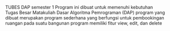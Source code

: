 TUBES DAP semester 1
Program ini dibuat untuk memenuhi kebutuhan Tugas Besar Matakuliah Dasar Algoritma Pemrograman (DAP)
program yang dibuat merupakan program sederhana yang berfungsi untuk pembookingan ruangan pada suatu bangunan
program memiliki fitur view, edit, dan delete
